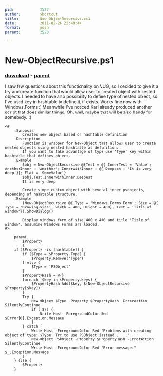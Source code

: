 ```yaml
---
pid:            2527
author:         Shortcut
title:          New-ObjectRecursive.ps1
date:           2011-02-26 22:49:44
format:         posh
parent:         2523

---
```


# New-ObjectRecursive.ps1

### [download](Scripts\2527.ps1) - [parent](Scripts\2523.md)

I saw few questions about this functionality on VUG, so I decided to give it a try and create function that would allow user to created object with nested objects. I needed to have also possibility to define type of nested object, so I've used key in hashtable to define it, if exists. Works fine now with Windows.Forms :) Meanwhile I've noticed Karl already produced another script that does similar things. Oh, well, maybe that will be also handy for somebody. :)

```posh
<#
    .Synopsis
        Creates new object based on hashtable definition
    .Description
        Function is wrapper for New-Object that allows user to create nested objects using nested hashtable as definition.
        If you want to take advantage of type use 'Type' key within hashtable that defines object.
    .Example
        $obj = New-ObjectRecursive @{Test = @{ InnerTest = 'Value'; AnotherInner = 'Another'; InnerwithInner = @{ Deepest = 'It is very deep'}}; Flat = 'SomeValue'}
        $obj.Test.InnerwithInner.Deepest
        It is very deep
        
        Create simpe custom object with several inner psobjects, depending of hashtable structure.
    .Example
        (New-ObjectRecursive @{ Type = 'Windows.Forms.Form'; Size = @{ Type = 'Drawing.Size'; width = 400; Height = 400}; Text = 'Title of window'}).ShowDialog()
        
        Display windows form of size 400 x 400 and title 'Title of window', assuming Windows.Forms are loaded.
#>

    param(
        $Property
        )
    if ($Property -is [hashtable]) {
        if ($Type = $Property.Type) {
            $Property.Remove('Type')
        } else {
            $Type = 'PSObject'
        }
        $PropertyHash = @{}
        foreach ($key in $Property.keys) {
            $PropertyHash.Add($key, $(New-ObjectRecursive $Property[$key]))
        }
        Try {
            New-Object $Type -Property $PropertyHash -ErrorAction SilentlyContinue
            if (!$?) {
                Write-Host -ForegroundColor Red $Error[0].Exception.Message
            }   
        } catch {
            Write-Host -ForegroundColor Red "Problems with creating object of type: $Type. Try to use PSObject instead . . ."
            New-Object PSObject -Property $PropertyHash -ErrorAction SilentlyContinue
            Write-Host -ForegroundColor Red "Error message:" $_.Exception.Message
        }
    } else {
        $Property
    }
```
